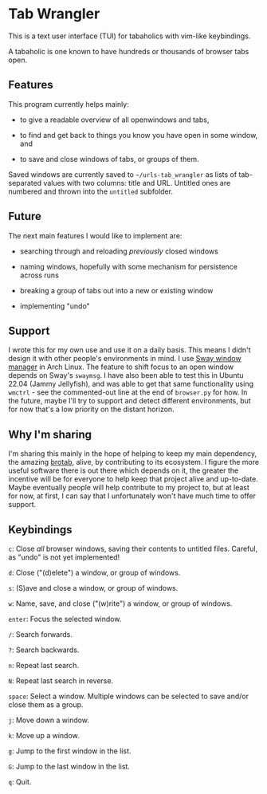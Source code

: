 # Tab Wrangler

This is a text user interface (TUI) for tabaholics with vim-like keybindings.

A tabaholic is one known to have hundreds or thousands of browser tabs open.

## Features

This program currently helps mainly:

- to give a readable overview of all openwindows and tabs,

- to find and get back to things you know you have open in some window, and

- to save and close windows of tabs, or groups of them.

Saved windows are currently saved to `~/urls-tab_wrangler`
as lists of tab-separated values with two columns: title and URL.
Untitled ones are numbered and thrown into the `untitled` subfolder.

## Future

The next main features I would like to implement are:

- searching through and reloading *previously* closed windows

- naming windows, hopefully with some mechanism for persistence across runs

- breaking a group of tabs out into a new or existing window

- implementing "undo"

## Support

I wrote this for my own use and use it on a daily basis.
This means I didn't design it with other people's environments in mind.
I use [Sway window manager](https://swaywm.org/) in Arch Linux.
The feature to shift focus to an open window depends on Sway's `swaymsg`.
I have also been able to test this in Ubuntu 22.04 (Jammy Jellyfish),
and was able to get that same functionality using `wmctrl` -
see the commented-out line at the end of `browser.py` for how.
In the future, maybe I'll try to support and detect different environments,
but for now that's a low priority on the distant horizon.

## Why I'm sharing

I'm sharing this mainly in the hope of helping to keep my main dependency,
the amazing [brotab](https://github.com/balta2ar/brotab), alive,
by contributing to its ecosystem. I figure the more useful software there is
out there which depends on it, the greater the incentive will be for everyone
to help keep that project alive and up-to-date. Maybe eventually people will
help contribute to my project to, but at least for now, at first, I can say
that I unfortunately won't have much time to offer support.

## Keybindings

`c`: Close *all* browser windows, saving their contents to untitled files.
Careful, as "undo" is not yet implemented!

`d`: Close ("(d)elete") a window, or group of windows.

`s`: (S)ave and close a window, or group of windows.

`w`: Name, save, and close ("(w)rite") a window, or group of windows.

`enter`: Focus the selected window.

`/`: Search forwards.

`?`: Search backwards.

`n`: Repeat last search.

`N`: Repeat last search in reverse.

`space`: Select a window. Multiple windows can be selected to save and/or close them as a group.

`j`: Move down a window.

`k`: Move up a window.

`g`: Jump to the first window in the list.

`G`: Jump to the last window in the list.

`q`: Quit.
